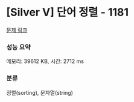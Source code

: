 # [Silver V] 단어 정렬 - 1181 

[문제 링크](https://www.acmicpc.net/problem/1181) 

### 성능 요약

메모리: 39612 KB, 시간: 2712 ms

### 분류

정렬(sorting), 문자열(string)

